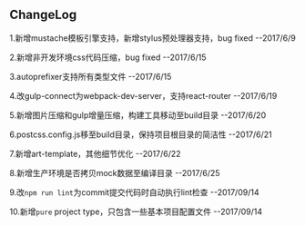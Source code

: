 
## ChangeLog

1.新增mustache模板引擎支持，新增stylus预处理器支持，bug fixed --2017/6/9

2.新增非开发环境css代码压缩，bug fixed --2017/6/15

3.autoprefixer支持所有类型文件 --2017/6/15

4.改gulp-connect为webpack-dev-server，支持react-router --2017/6/19

5.新增图片压缩和gulp增量压缩，构建工具移动至build目录  --2017/6/20

6.postcss.config.js移至build目录，保持项目根目录的简洁性 --2017/6/21

7.新增art-template，其他细节优化 --2017/6/22

8.新增生产环境是否拷贝mock数据至编译目录 --2017/6/25

9.改`npm run lint`为commit提交代码时自动执行lint检查  --2017/09/14

10.新增`pure` project type，只包含一些基本项目配置文件  --2017/09/14
